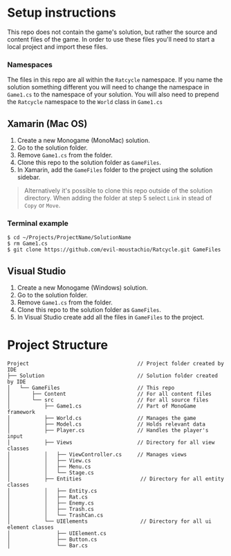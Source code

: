 # Setup instructions
This repo does not contain the game's solution, but rather the source and content files of the game. In order to use these files you'll need to start a local project and import these files.

### Namespaces
The files in this repo are all within the `Ratcycle` namespace. If you name the solution something different you will need to change the namespace in `Game1.cs` to the namespace of your solution. You will also need to prepend the `Ratcycle` namespace to the `World` class in `Game1.cs`

## Xamarin (Mac OS)

1. Create a new Monogame (MonoMac) solution. 
2. Go to the solution folder.
3. Remove `Game1.cs` from the folder.
4. Clone this repo to the solution folder as `GameFiles`.
5. In Xamarin, add the `GameFiles` folder to the project using the solution sidebar.


>Alternatively it's possible to clone this repo outside of the solution directory. When adding the folder at step 5 select `Link` in stead of `Copy` or `Move`.


### Terminal example
```
$ cd ~/Projects/ProjectName/SolutionName
$ rm Game1.cs
$ git clone https://github.com/evil-moustachio/Ratcycle.git GameFiles
```


## Visual Studio

1. Create a new Monogame (Windows) solution.
2. Go to the solution folder.
3. Remove `Game1.cs` from the folder.
4. Clone this repo to the solution folder as `GameFiles`.
5. In Visual Studio create add all the files in `GameFiles` to the project.

# Project Structure
```
Project                                   // Project folder created by IDE
├── Solution                              // Solution folder created by IDE
│   └── GameFiles                         // This repo
│       ├── Content                       // For all content files
│       └── src                           // For all source files
│           ├── Game1.cs                  // Part of MonoGame framework
│           ├── World.cs                  // Manages the game
│           ├── Model.cs                  // Holds relevant data
│           ├── Player.cs                 // Handles the player's input
│           ├── Views                     // Directory for all view classes
│           │   ├── ViewController.cs     // Manages views
│           │   ├── View.cs
│           │   ├── Menu.cs
│           │   └── Stage.cs
│           ├── Entities                   // Directory for all entity classes
│           │   ├── Entity.cs
│           │   ├── Rat.cs
│           │   ├── Enemy.cs
│           │   ├── Trash.cs
│           │   └── TrashCan.cs
│           └── UIElements                 // Directory for all ui element classes
│               ├── UIElement.cs
│               ├── Button.cs
│               └── Bar.cs
```
